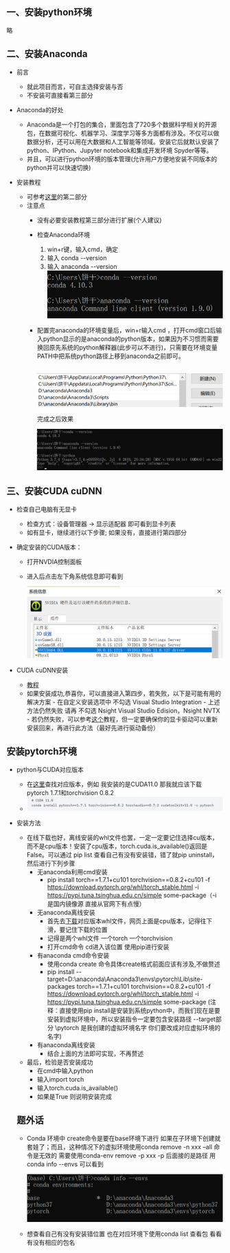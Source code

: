 ## 一、安装python环境

略

## 二、安装Anaconda

- 前言
  - 就此项目而言，可自主选择安装与否
  - 不安装可直接看第三部分

- Anaconda的好处
  - Anaconda是一个打包的集合，里面包含了720多个数据科学相关的开源包，在数据可视化、机器学习、深度学习等多方面都有涉及。不仅可以做数据分析，还可以用在大数据和人工智能等领域。安装它后就默认安装了python、IPython、Jupyter notebook和集成开发环境 Spyder等等。
  - 并且，可以进行python环境的版本管理(允许用户方便地安装不同版本的python并可以快速切换)

- 安装教程

   - 可参考[这里](https://blog.csdn.net/qq_43529415/article/details/100847887)的第二部分
   - 注意点
     - 没有必要安装教程第三部分进行扩展(个人建议)
     - 检查Anaconda环境
       1. win+r键，输入cmd，确定
       2. 输入 conda --version
       3. 输入 anaconda --version
          ![图片](/image_readme/anaconda1.png)

     - 配置完anaconda的环境变量后，win+r输入cmd ，打开cmd窗口后输入python显示的是anaconda的python版本，如果因为不习惯而需要换回原先系统的python解释器(此步可以不进行)，只需要在环境变量PATH中把系统python路径上移到anaconda之前即可。

       ​		![图片](/image_readme/anaconda2.png)

        完成之后效果

       ![图片](/image_readme/anaconda3.png)



## 三、安装CUDA cuDNN

- 检查自己电脑有无显卡

   - 检查方式：设备管理器 -> 显示适配器 即可看到显卡列表
   - 如有显卡，继续进行以下步骤; 如果没有，直接进行第四部分

 - 确定安装的CUDA版本：

    - 打开NVDIA控制面板

    - 进入后点击左下角系统信息即可看到

      ![图片](/image_readme/cuda1.png)

- CUDA cuDNN安装
  - [教程](https://blog.csdn.net/sinat_23619409/article/details/84202651)
  - 如果安装成功,恭喜你，可以直接进入第四步，若失败，以下是可能有用的解决方案
    	- 在自定义安装选项中 不勾选 Visual Studio Integration
    	- 上述方法仍然失败 请再 不勾选 Nsight Visual Studio Edision，Nsight NVTX
    	- 若仍然失败，可以参考[这个](https://blog.csdn.net/wuyanne/article/details/120823333)教程，但一定要确保你的显卡驱动可以重新安装回来，再进行此方法（最好先进行驱动备份）

## 安装pytorch环境

- python与CUDA对应版本
  - 在[这里](https://pytorch.org/get-started/previous-versions/)查找对应版本，例如 我安装的是CUDA11.0 那我就应该下载pytorch 1.7.1和torchvision 0.8.2
  - ![图片](/image_readme/pytorch1.png)

- 安装方法

  - 在线下载也好，离线安装的whl文件也罢，一定一定要记住选择cu版本，而不是cpu版本！安装了cpu版本，torch.cuda.is_available()返回是False。可以通过 pip list 查看自己有没有安装错，错了就pip uninstall，然后进行下列步骤
    - 无anaconda利用cmd安装
      - pip install torch\==1.7.1+cu101 torchvision==0.8.2+cu101 -f https://download.pytorch.org/whl/torch_stable.html -i https://pypi.tuna.tsinghua.edu.cn/simple some-package（-i 是国内镜像源 直接从官网下有点慢）
    - 无anaconda离线安装
      - 首先去[下载](https://download.pytorch.org/whl/torch_stable.html)对应版本whl文件，网页上面是cpu版本，记得往下滑，要记住下载的位置
      - 记得是两个whl文件 一个torch 一个torchvision
      - 打开cmd命令 cd进入该位置 使用pip进行安装
    - 有anaconda cmd命令安装
      	- 使用conda create 命令具体create格式前面应该有涉及,不做赘述
        - pip install --target=D:\anaconda\Anaconda3\envs\pytorch\Lib\site-packages torch\==1.7.1+cu101 torchvision==0.8.2+cu101 -f https://download.pytorch.org/whl/torch_stable.html -i https://pypi.tuna.tsinghua.edu.cn/simple some-package
          (注释：直接使用pip install是安装到系统python中，而我们现在是要安装到虚拟环境中，所以安装指令一定要包含安装路径 --target部分 \pytorch 是我创建的虚拟环境名字 你们要改成对应虚拟环境的名字)
     - 有anaconda离线安装 
        - 结合上面的方法即可实现，不再赘述
   - 最后，检验是否安装成功
     	- 在cmd中输入python
     	- 输入import torch
     	- 输入torch.cuda.is_available()
     	-  如果是True 则说明安装完成

  ## 题外话

  - Conda 环境中 create命令是要在base环境下进行 如果在子环境下创建就套娃了；而且，这种情况下的虚拟环境使用conda remove -n xxx –all 命令是无效的 需要使用conda-env remove -p xxx -p 后面接的是路径 用conda info --envs 可以看到

    ![图片](/image_readme/last.png)

  - 想查看自己有没有安装错位置 也在对应环境下使用conda list 查看包 看看有没有相应的包名
